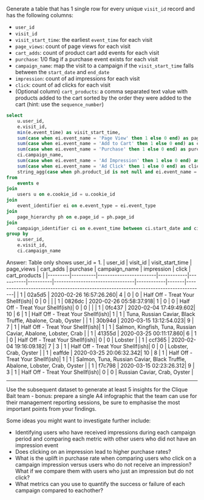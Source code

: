 Generate a table that has 1 single row for every unique <code>visit_id</code> record and has the following columns:
- <code>user_id</code>
- <code>visit_id</code>
- <code>visit_start_time</code>: the earliest <code>event_time</code> for each visit
- <code>page_views</code>: count of page views for each visit
- <code>cart_adds</code>: count of product cart add events for each visit
- <code>purchase</code>: 1/0 flag if a purchase event exists for each visit
- <code>campaign_name</code>: map the visit to a campaign if the <code>visit_start_time</code> falls between the <code>start_date</code> and <code>end_date</code>
- <code>impression</code>: count of ad impressions for each visit
- <code>click</code>: count of ad clicks for each visit
- (Optional column) <code>cart_products</code>: a comma separated text value with products added to the cart sorted by the order they were added to the cart (hint: use the <code>sequence_number</code>)

````sql
select
	u.user_id,
	e.visit_id,
	min(e.event_time) as visit_start_time,
	sum(case when ei.event_name = 'Page View' then 1 else 0 end) as page_views,
	sum(case when ei.event_name = 'Add to Cart' then 1 else 0 end) as cart_adds,
	sum(case when ei.event_name = 'Purchase' then 1 else 0 end) as purchase,
	ci.campaign_name,
	sum(case when ei.event_name = 'Ad Impression' then 1 else 0 end) as impression,
	sum(case when ei.event_name = 'Ad Click' then 1 else 0 end) as click,
	string_agg(case when ph.product_id is not null and ei.event_name = 'Add to Cart' then ph.page_name else null end, ', ' order by e.sequence_number) as cart_products
from 
	events e
join 
	users u on e.cookie_id = u.cookie_id 
join
	event_identifier ei on e.event_type = ei.event_type 
join
	page_hierarchy ph on e.page_id = ph.page_id 
join 
	campaign_identifier ci on e.event_time between ci.start_date and ci.end_date 
group by
	u.user_id, 
	e.visit_id,
	ci.campaign_name
````
Answer: Table only shows user_id = 1.
| user_id | visit_id | visit_start_time       | page_views | cart_adds | purchase | campaign_name                    | impression | click | cart_products                                                                       |
|---------|----------|------------------------|------------|-----------|----------|---------------------------------|------------|-------|-------------------------------------------------------------------------------------|
|       1 | 02a5d5   | 2020-02-26 16:57:26.260|          4 |         0 |        0 | Half Off - Treat Your Shellf(ish)|          0 |     0 |                                                                                     |
|       1 | 0826dc   | 2020-02-26 05:58:37.918|          1 |         0 |        0 | Half Off - Treat Your Shellf(ish)|          0 |     0 |                                                                                     |
|       1 | 0fc437   | 2020-02-04 17:49:49.602|         10 |         6 |        1 | Half Off - Treat Your Shellf(ish)|          1 |     1 | Tuna, Russian Caviar, Black Truffle, Abalone, Crab, Oyster                           |
|       1 | 30b94d   | 2020-03-15 13:12:54.023|          9 |         7 |        1 | Half Off - Treat Your Shellf(ish)|          1 |     1 | Salmon, Kingfish, Tuna, Russian Caviar, Abalone, Lobster, Crab                       |
|       1 | 41355d   | 2020-03-25 00:11:17.860|          6 |         1 |        0 | Half Off - Treat Your Shellf(ish)|          0 |     0 | Lobster                                                                             |
|       1 | ccf365   | 2020-02-04 19:16:09.182|          7 |         3 |        1 | Half Off - Treat Your Shellf(ish)|          0 |     0 | Lobster, Crab, Oyster                                                               |
|       1 | eaffde   | 2020-03-25 20:06:32.342|         10 |         8 |        1 | Half Off - Treat Your Shellf(ish)|          1 |     1 | Salmon, Tuna, Russian Caviar, Black Truffle, Abalone, Lobster, Crab, Oyster         |
|       1 | f7c798   | 2020-03-15 02:23:26.312|          9 |         3 |        1 | Half Off - Treat Your Shellf(ish)|          0 |     0 | Russian Caviar, Crab, Oyster                                                        |

***

Use the subsequent dataset to generate at least 5 insights for the Clique Bait team - bonus: prepare a single A4 infographic that the team can use for their management reporting sessions, be sure to emphasise the most important points from your findings.

Some ideas you might want to investigate further include:
- Identifying users who have received impressions during each campaign period and comparing each metric with other users who did not have an impression event
- Does clicking on an impression lead to higher purchase rates?
- What is the uplift in purchase rate when comparing users who click on a campaign impression versus users who do not receive an impression? What if we compare them with users who just an impression but do not click?
- What metrics can you use to quantify the success or failure of each campaign compared to eachother?








